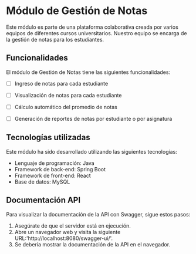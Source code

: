 # Módulo de Gestión de Notas
Este módulo es parte de una plataforma colaborativa creada por varios equipos de diferentes cursos universitarios. Nuestro equipo se encarga de la gestión de notas para los estudiantes.

## Funcionalidades
El módulo de Gestión de Notas tiene las siguientes funcionalidades:

- [ ] Ingreso de notas para cada estudiante

- [ ] Visualización de notas para cada estudiante

- [ ] Cálculo automático del promedio de notas

- [ ] Generación de reportes de notas por estudiante o por asignatura

## Tecnologías utilizadas
Este módulo ha sido desarrollado utilizando las siguientes tecnologías:

- Lenguaje de programación: Java
- Framework de back-end: Spring Boot
- Framework de front-end: React
- Base de datos: MySQL

## Documentación API
Para visualizar la documentación de la API con Swagger, sigue estos pasos:

1. Asegúrate de que el servidor está en ejecución.
2. Abre un navegador web y visita la siguiente URL:'http://localhost:8080/swagger-ui/'.
3. Se debería mostrar la documentación de la API en el navegador.

